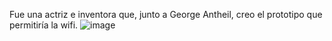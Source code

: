 Fue una actriz e inventora que, junto a George Antheil, creo el prototipo que permitiría la wifi.
![image](Hedy.png)
